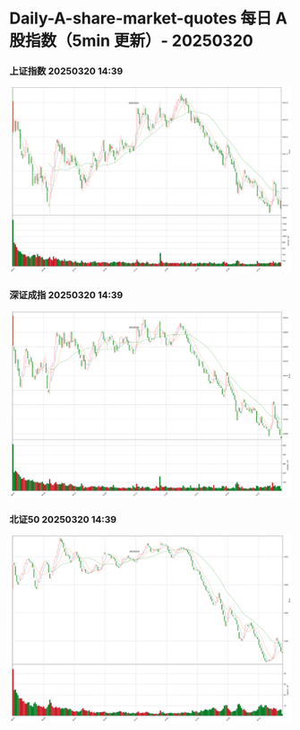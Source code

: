 
# Daily-A-share-market-quotes 每日 A 股指数（5min 更新）- 20250320

### 上证指数 20250320 14:39
![](./fig/2025/3/20250320-sh000001.png)

### 深证成指 20250320 14:39
![](./fig/2025/3/20250320-sz399001.png)

### 北证50 20250320 14:39
![](./fig/2025/3/20250320-bj899050.png)
